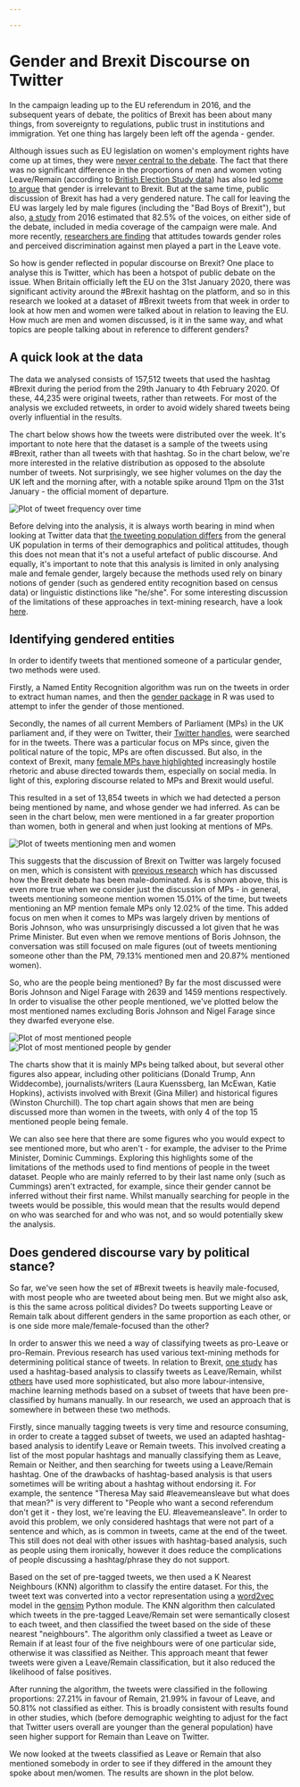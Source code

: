 ```yaml
---

---
```


# Gender and Brexit Discourse on Twitter
In the campaign leading up to the EU referendum in 2016, and the subsequent years of debate, the politics of Brexit has been about many things, from sovereignty to regulations, public trust in institutions and immigration. Yet one thing has largely been left off the agenda - gender.

Although issues such as EU legislation on women's employment rights have come up at times, they were [never central to the debate](https://ecpr.eu/Events/PaperDetails.aspx?PaperID=33436&EventID=114). The fact that there was no significant difference in the proportions of men and women voting Leave/Remain (according to [British Election Study data](https://www.britishelectionstudy.com/data-objects/panel-study-data/)) has also led [some to argue](https://www.reuters.com/article/us-britain-brexit-women/is-brexit-good-or-bad-for-women-its-divisive-to-even-ask-idUSKCN1RH162) that gender is irrelevant to Brexit. But at the same time, public discussion of Brexit has had a very gendered nature. The call for leaving the EU was largely led by male figures (including the "Bad Boys of Brexit"), but also, [a study](https://blog.lboro.ac.uk/crcc/eu-referendum/gender-balance-eu-referendum-coverage/) from 2016 estimated that 82.5% of the voices, on either side of the debate, included in media coverage of the campaign were male. And more recently, [researchers are finding](https://papers.ssrn.com/sol3/papers.cfm?abstract_id=3429689) that attitudes towards gender roles and perceived discrimination against men played a part in the Leave vote.

So how is gender reflected in popular discourse on Brexit? One place to analyse this is Twitter, which has been a hotspot of public debate on the issue. When Britain officially left the EU on the 31st January 2020, there was significant activity around the #Brexit hashtag on the platform, and so in this research we looked at a dataset of #Brexit tweets from that week in order to look at how men and women were talked about in relation to leaving the EU. How much are men and women discussed, is it in the same way, and what topics are people talking about in reference to different genders? 

## A quick look at the data
The data we analysed consists of 157,512 tweets that used the hashtag #Brexit during the period from the 29th January to 4th February 2020. Of these, 44,235 were original tweets, rather than retweets. For most of the analysis we excluded retweets, in order to avoid widely shared tweets being overly influential in the results.

The chart below shows how the tweets were distributed over the week. It's important to note here that the dataset is a sample of the tweets using #Brexit, rather than all tweets with that hashtag. So in the chart below, we're more interested in the relative distribution as opposed to the absolute number of tweets. Not surprisingly, we see higher volumes on the day the UK left and the morning after, with a notable spike around 11pm on the 31st January - the official moment of departure.

![Plot of tweet frequency over time](/assets/images/plots/tweet_frequency_over_time.png)

Before delving into the analysis, it is always worth bearing in mind when looking at Twitter data that [the tweeting population differs](https://journals.sagepub.com/doi/full/10.1177/2053168017720008) from the general UK population in terms of their demographics and political attitudes, though this does not mean that it's not a useful artefact of public discourse. And equally, it's important to note that this analysis is limited in only analysing male and female gender, largely because the methods used rely on binary notions of gender (such as gendered entity recognition based on census data) or linguistic distinctions like "he/she". For some interesting discussion of the limitations of these approaches in text-mining research, have a look [here](https://www.frontiersin.org/articles/10.3389/fdata.2019.00029/full).

## Identifying gendered entities
In order to identify tweets that mentioned someone of a particular gender, two methods were used.

Firstly, a Named Entity Recognition algorithm was run on the tweets in order to extract human names, and then the [gender package](https://docs.ropensci.org/gender/) in R was used to attempt to infer the gender of those mentioned.

Secondly, the names of all current Members of Parliament (MPs) in the UK parliament and, if they were on Twitter, their [Twitter handles](https://www.mpsontwitter.co.uk/list), were searched for in the tweets. There was a particular focus on MPs since, given the political nature of the topic, MPs are often discussed. But also, in the context of Brexit, many [female MPs have highlighted](https://www.theguardian.com/politics/2019/sep/26/abuse-is-virtually-constant-female-mps-speak-about-the-threats-they-face) increasingly hostile rhetoric and abuse directed towards them, especially on social media. In light of this, exploring discourse related to MPs and Brexit would useful.

This resulted in a set of 13,854 tweets in which we had detected a person being mentioned by name, and whose gender we had inferred. As can be seen in the chart below, men were mentioned in a far greater proportion than women, both in general and when just looking at mentions of MPs.

![Plot of tweets mentioning men and women](/assets/images/plots/mentions_by_gender.png)

This suggests that  the discussion of Brexit on Twitter was largely focused on men, which is consistent with [previous research](https://www.prio.org/Publications/Publication/?x=10651) which has discussed how the Brexit debate has been male-dominated. As is shown above, this is even more true when we consider just the discussion of MPs - in general, tweets mentioning someone mention women 15.01% of the time, but tweets mentioning an MP mention female MPs only 12.02% of the time. This added focus on men when it comes to MPs was largely driven by mentions of Boris Johnson, who was unsurprisingly discussed a lot given that he was Prime Minister. But even when we remove mentions of Boris Johnson, the conversation was still focused on male figures (out of tweets mentioning someone other than the PM, 79.13% mentioned men and 20.87% mentioned women).

So, who are the people being mentioned? By far the most discussed were Boris Johnson and Nigel Farage with 2639 and 1459 mentions respectively. In order to visualise the other people mentioned, we've plotted below the most mentioned names excluding Boris Johnson and Nigel Farage since they dwarfed everyone else.

![Plot of most mentioned people](/assets/images/plots/most_mentioned_people.png)
![Plot of most mentioned people by gender](/assets/images/plots/most_mentioned_by_gender.png)
 
The charts show that it is mainly MPs being talked about, but several other figures also appear, including other politicians (Donald Trump, Ann Widdecombe), journalists/writers (Laura Kuenssberg, Ian McEwan, Katie Hopkins), activists involved with Brexit (Gina Miller) and historical figures (Winston Churchill). The top chart again shows that men are being discussed more than women in the tweets, with only 4 of the top 15 mentioned people being female.

We can also see here that there are some figures who you would expect to see mentioned more, but who aren't - for example, the adviser to the Prime Minister, Dominic Cummings. Exploring this highlights some of the limitations of the methods used to find mentions of people in the tweet dataset. People who are mainly referred to by their last name only (such as Cummings) aren't extracted, for example, since their gender cannot be inferred without their first name. Whilst manually searching for people in the tweets would be possible, this would mean that the results would depend on who was searched for and who was not, and so would potentially skew the analysis.

## Does gendered discourse vary by political stance?

So far, we've seen how the set of #Brexit tweets is heavily male-focused, with most people who are tweeted about being men. But we might also ask, is this the same across political divides? Do tweets supporting Leave or Remain talk about different genders in the same proportion as each other, or is one side more male/female-focused than the other?

In order to answer this we need a way of classifying tweets as pro-Leave or pro-Remain. Previous research has used various text-mining methods for determining political stance of tweets. In relation to Brexit, [one study](https://ieeexplore.ieee.org/document/7836698) has used a hashtag-based analysis to classify tweets as Leave/Remain, whilst [others](https://link.springer.com/article/10.1186/s40649-017-0042-6#Sec15) have used more sophisticated, but also more labour-intensive, machine learning methods based on a subset of tweets that have been pre-classified by humans manually. In our research, we used an approach that is somewhere in between these two methods.

Firstly, since manually tagging tweets is very time and resource consuming, in order to create a tagged subset of tweets, we used an adapted hashtag-based analysis to identify Leave or Remain tweets. This involved creating a list of the most popular hashtags and manually classifying them as Leave, Remain or Neither, and then searching for tweets using a Leave/Remain hashtag. One of the drawbacks of hashtag-based analysis is that users sometimes will be writing about a hashtag without endorsing it. For example, the sentence "Theresa May said #leavemeansleave but what does that mean?" is very different to "People who want a second referendum don't get it - they lost, we're leaving the EU. #leavemeansleave". In order to avoid this problem, we only considered hashtags that were not part of a sentence and which, as is common in tweets, came at the end of the tweet. This still does not deal with other issues with hashtag-based analysis, such as people using them ironically, however it does reduce the complications of people discussing a hashtag/phrase they do not support.

Based on the set of pre-tagged tweets, we then used a K Nearest Neighbours (KNN) algorithm to classify the entire dataset. For this, the tweet text was converted into a vector representation using a [word2vec](https://arxiv.org/abs/1301.3781) model in the [gensim](https://radimrehurek.com/gensim/models/word2vec.html) Python module. The KNN algorithm then calculated which tweets in the pre-tagged Leave/Remain set were semantically closest to each tweet, and then classified the tweet based on the side of these nearest "neighbours". The algorithm only classified a tweet as Leave or Remain if at least four of the five neighbours were of one particular side, otherwise it was classified as Neither. This approach meant that fewer tweets were given a Leave/Remain classification, but it also reduced the likelihood of false positives.

After running the algorithm, the tweets were classified in the following proportions: 27.21% in favour of Remain, 21.99% in favour of Leave, and 50.81% not classified as either. This is broadly consistent with results found in other studies, which (before demographic weighting to adjust for the fact that Twitter users overall are younger than the general population) have seen higher support for Remain than Leave on Twitter.

We now looked at the tweets classified as Leave or Remain that also mentioned somebody in order to see if they differed in the amount they spoke about men/women. The results are shown in the plot below. 







<!--stackedit_data:
eyJoaXN0b3J5IjpbLTIxMTUxNjE3NjYsLTcyMDgwMjAzNSwtOD
MwNTE1MzYsLTk2NzM1NTgxOSwtNDMxNDQxOTAxLC0xNjY2ODU5
MjIxLC0xNDA2NTk2NjQ4LC0xMjk1NzY5NDY2LC03ODk2NjUzMj
AsLTc5NjQ2NjEwMCwxNTg5Mjc0MTIsMjgyNDY1ODQ5LC0zNTQ1
NzUyMDcsMTY4NjQ4MDgwOSw2NjMwOTg5MTUsLTQ1OTI0MDMwNS
wtMTA2NjQ0Nzk5LC01ODkwOTk2MjMsLTE4MjE5MzgxNywxMTA0
MDUyODIwXX0=
-->